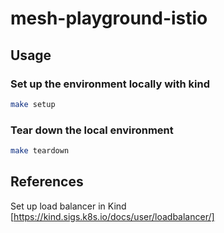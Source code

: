 # mesh-playground-istio

## Usage

### Set up the environment locally with kind

``` bash
make setup
```

### Tear down the local environment

``` bash
make teardown
```

## References

Set up load balancer in Kind [https://kind.sigs.k8s.io/docs/user/loadbalancer/]